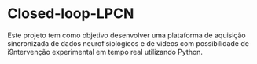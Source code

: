 # Closed-loop-LPCN
Este projeto tem como objetivo desenvolver uma plataforma de aquisição sincronizada de dados neurofisiológicos e de videos com possibilidade de i9ntervenção experimental em tempo real utilizando Python.

